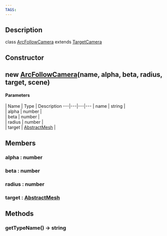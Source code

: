 ```yaml
---
TAGS:
---
```

## Description

class [ArcFollowCamera](/classes/2.5/ArcFollowCamera) extends [TargetCamera](/classes/2.5/TargetCamera)



## Constructor

## new [ArcFollowCamera](/classes/2.5/ArcFollowCamera)(name, alpha, beta, radius, target, scene)



#### Parameters
 | Name | Type | Description
---|---|---|---
 | name | string |    
 | alpha | number |    
 | beta | number |    
 | radius | number |    
 | target | [AbstractMesh](/classes/2.5/AbstractMesh) |    
## Members

### alpha : number



### beta : number



### radius : number



### target : [AbstractMesh](/classes/2.5/AbstractMesh)



## Methods

### getTypeName() &rarr; string


